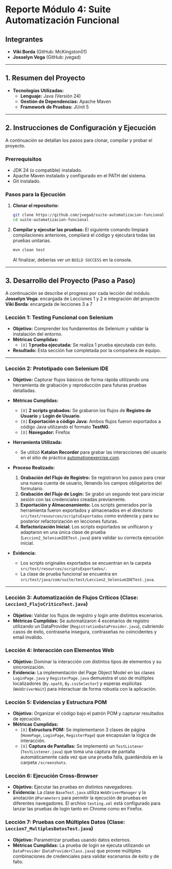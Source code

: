 # Reporte Módulo 4: Suite Automatización Funcional

## Integrantes
*   **Viki Borda** (GitHub: McKingston01)
*   **Josselyn Vega** (GitHub: jvegad)

---

## 1. Resumen del Proyecto

<Pendiente>

*   **Tecnologías Utilizadas:**
    *   **Lenguaje:** Java (Versión 24)
    *   **Gestión de Dependencias:** Apache Maven
    *   **Framework de Pruebas:** JUnit 5

---

## 2. Instrucciones de Configuración y Ejecución

A continuación se detallan los pasos para clonar, compilar y probar el proyecto.

### Prerrequisitos
*   JDK 24 (o compatible) instalado.
*   Apache Maven instalado y configurado en el PATH del sistema.
*   Git instalado.

### Pasos para la Ejecución

1.  **Clonar el repositorio:**
    ```bash
    git clone https://github.com/jvegad/suite-automatizacion-funcional
    cd suite-automatizacion-funcional
    ```

2.  **Compilar y ejecutar las pruebas:**
    El siguiente comando limpiará compilaciones anteriores, compilará el código y ejecutará todas las pruebas unitarias.
    ```bash
    mvn clean test
    ```
    Al finalizar, deberías ver un `BUILD SUCCESS` en la consola.

---

## 3. Desarrollo del Proyecto (Paso a Paso)

A continuación se describe el progreso por cada lección del módulo.
**Josselyn Vega**: encargada de Lecciones 1 y 2 e integración del proyecto
**Viki Borda**: encargada de lecciones 3 a 7

### Lección 1: Testing Funcional con Selenium 

*   **Objetivo:** Comprender los fundamentos de Selenium y validar la instalación del entorno.
*   **Métricas Cumplidas:**
    *   `[X]` **1 prueba ejecutada:** Se realiza 1 prueba ejecutada con éxito.
*   **Resultado:** Esta sección fue completada por la compañera de equipo.

---

### Lección 2: Prototipado con Selenium IDE 

*   **Objetivo:** Capturar flujos básicos de forma rápida utilizando una herramienta de grabación y reproducción para futuras pruebas detalladas.

*   **Métricas Cumplidas:**
    *   `[X]` **2 scripts grabados:** Se grabaron los flujos de **Registro de Usuario** y **Login de Usuario**.
    *   `[X]` **Exportación a código Java:** Ambos flujos fueron exportados a código Java utilizando el formato **TestNG**.
    *   `[X]` **Navegador:** Firefox

*   **Herramienta Utilizada:**
    *   Se utilizó **Katalon Recorder** para grabar las interacciones del usuario en el sitio de práctica [automationexercise.com](https://www.automationexercise.com/).

*   **Proceso Realizado:**
    1.  **Grabación del Flujo de Registro:** Se registraron los pasos para crear una nueva cuenta de usuario, llenando los campos obligatorios del formulario.
    2.  **Grabación del Flujo de Login:** Se grabó un segundo test para iniciar sesión con las credenciales creadas previamente.
    3.  **Exportación y Almacenamiento:** Los scripts generados por la herramienta fueron exportados y almacenados en el directorio `src/test/resources/scriptsExportados` como evidencia y para su posterior refactorización en lecciones futuras.
    4.  **Refactorización Inicial:** Los scripts exportados se unificaron y adaptaron en una única clase de prueba (`Leccion2_SeleniumIDETest.java`) para validar su correcta ejecución inicial.

*   **Evidencia:**
    *   Los scripts originales exportados se encuentran en la carpeta `src/test/resources/scriptsExportados/`.
    *   La clase de prueba funcional se encuentra en `src/test/java/com/suite/test/Leccion2_SeleniumIDETest.java`.

---
### Lección 3: Automatización de Flujos Críticos (Clase: `Leccion3_FlujoCriticoTest.java`)
*   **Objetivo:** Validar los flujos de registro y login ante distintos escenarios.
*   **Métricas Cumplidas:** Se automatizaron 4 escenarios de registro utilizando un DataProvider (`RegistrationDataProvider.java`), cubriendo casos de éxito, contraseña insegura, contraseñas no coincidentes y email inválido.

### Lección 4: Interacción con Elementos Web
*   **Objetivo:** Dominar la interacción con distintos tipos de elementos y su sincronización.
*   **Evidencia:** La implementación del Page Object Model en las clases `LoginPage.java` y `RegisterPage.java` demuestra el uso de múltiples localizadores (`By.xpath`, `By.cssSelector`) y esperas explícitas (`WebDriverWait`) para interactuar de forma robusta con la aplicación.

### Lección 5: Evidencias y Estructura POM
*   **Objetivo:** Organizar el código bajo el patrón POM y capturar resultados de ejecución.
*   **Métricas Cumplidas:**
    *   `[X]` **Estructura POM:** Se implementaron 3 clases de página (`HomePage`, `LoginPage`, `RegisterPage`) que encapsulan la lógica de interacción.
    *   `[X]` **Captura de Pantallas:** Se implementó un `TestListener` (`TestListener.java`) que toma una captura de pantalla automáticamente cada vez que una prueba falla, guardándola en la carpeta `/screenshots`.

### Lección 6: Ejecución Cross-Browser
*   **Objetivo:** Ejecutar las pruebas en distintos navegadores.
*   **Evidencia:** La clase `BaseTest.java` utiliza `WebDriverManager` y la anotación `@Parameters` para permitir la ejecución de pruebas en diferentes navegadores. El archivo `testing.xml` está configurado para lanzar las pruebas de login tanto en Chrome como en Firefox.

### Lección 7: Pruebas con Múltiples Datos (Clase: `Leccion7_MultiplesDatosTest.java`)
*   **Objetivo:** Parametrizar pruebas usando datos externos.
*   **Métricas Cumplidas:** La prueba de login se ejecuta utilizando un `DataProvider` (`DataProviderClass.java`) que provee múltiples combinaciones de credenciales para validar escenarios de éxito y de fallo.